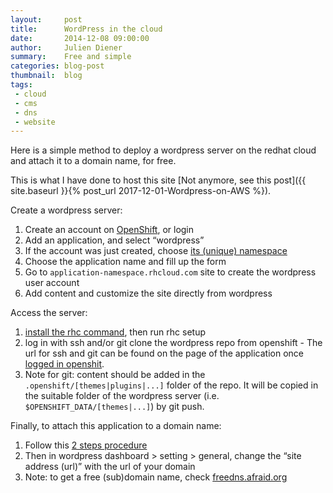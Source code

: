 ```yaml
---
layout:     post
title:      WordPress in the cloud
date:       2014-12-08 09:00:00
author:     Julien Diener
summary:    Free and simple
categories: blog-post
thumbnail:  blog
tags:
 - cloud
 - cms
 - dns
 - website
---
```


Here is a simple method to deploy a wordpress server on the redhat cloud and attach it to a domain name, for free.

This is what I have done to host this site [Not anymore, see this post]({{ site.baseurl }}{% post_url 2017-12-01-Wordpress-on-AWS %}).

Create a wordpress server:

  1. Create an account on [OpenShift](https://www.openshift.com/), or login
  2. Add an application, and select “wordpress”
  3. If the account was just created, choose [its (unique) namespace](https://access.redhat.com/documentation/en-US/OpenShift/2.0/html/User_Guide/chap-OpenShift-User_Guide-Namespaces.html)
  4. Choose the application name and fill up the form
  5. Go to `application-namespace.rhcloud.com` site to create the wordpress user account
  6. Add content and customize the site directly from wordpress

Access the server:

  1. [install the rhc command](https://developers.openshift.com/en/getting-started-client-tools.html), then run  rhc setup
  2. log in with ssh and/or git clone the wordpress repo from openshift
    - The url for ssh and git can be found on the page of the application once [logged in openshit](https://openshift.redhat.com/app/login?then=%2Fapp%2Fconsole).
  3. Note for git: content should be added in the `.openshift/[themes|plugins|...]` folder of the repo. It will be copied in the suitable folder of the wordpress server (i.e. `$OPENSHIFT_DATA/[themes|...]`) by git push.

Finally, to attach this application to a domain name:

  1. Follow this [2 steps procedure](https://help.openshift.com/hc/en-us/articles/202301854-How-can-I-set-up-my-own-domain-name-to-point-to-my-app-)
  2. Then in wordpress dashboard > setting > general, change the “site address (url)” with the url of your domain
  3. Note: to get a free (sub)domain name, check [freedns.afraid.org](http://freedns.afraid.org/)
